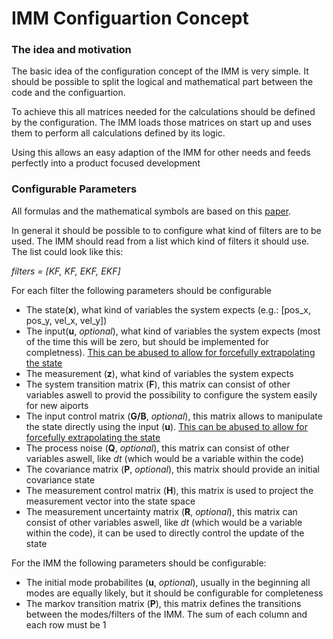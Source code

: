 # IMM Configuartion Concept

### The idea and motivation
The basic idea of the configuration concept of the IMM is very simple.
It should be possible to split the logical and mathematical part between 
the code and the configuartion.

To achieve this all matrices needed for the calculations should be defined by 
the configuration. The IMM loads those matrices on start up and uses them to 
perform all calculations defined by its logic.

Using this allows an easy adaption of the IMM for other needs and feeds perfectly 
into a product focused development

### Configurable Parameters 
All formulas and the mathematical symbols are based on this [paper](https://drive.google.com/open?id=1KRITwuqHBTCtndpCvFQknt3VB0lFSruw).

In general it should be possible to to configure what kind of filters are to be used.
The IMM should read from a list which kind of filters it should use.  
The list could look like this:

*filters = [KF, KF, EKF, EKF]*

For each filter the following parameters should be configurable
- The state(**x**), what kind of variables the system expects (e.g.: [pos_x, pos_y, vel_x, vel_y])
- The input(**u**, _optional_), what kind of variables the system expects (most of the time this will be zero, but should be implemented for completness). [This can be abused to allow for forcefully extrapolating the state](https://en.wikipedia.org/wiki/Kalman_filter#Example_application,_technical)   
- The measurement (**z**), what kind of variables the system expects
- The system transition matrix (**F**), this matrix can consist of other variables aswell to provid the possibility to configure the system easily for new aiports
- The input control matrix (**G/B**, _optional_), this matrix allows to manipulate the state directly using the input (**u**). [This can be abused to allow for forcefully extrapolating the state](https://en.wikipedia.org/wiki/Kalman_filter#Example_application,_technical) 
- The process noise (**Q**, _optional_), this matrix can consist of other variables aswell, like *dt* (which would be a variable within the code)
- The covariance matrix (**P**, _optional_), this matrix should provide an initial covariance state
- The measurement control matrix (**H**), this matrix is used to project the measurement vector into the state space
- The measurement uncertainty matrix (**R**, _optional_), this matrix can consist of other variables aswell, like *dt* (which would be a variable within the code),
  it can be used to directly control the update of the state
  
For the IMM the following parameters should be configurable:
- The initial mode probabilites (**u**, _optional_), usually in the beginning all modes are equally likely, but it should be configurable for completeness 
- The markov transition matrix (**P**), this matrix defines the transitions between the modes/filters of the IMM. The sum of each column and each row must be 1